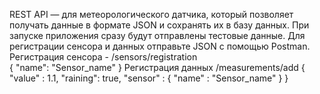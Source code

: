 REST API — для метеорологического датчика, который позволяет получать данные в формате JSON и сохранять их в базу данных. При запуске приложения сразу будут отправлены тестовые данные. 
Для регистрации сенсора и данных отправьте JSON с помощью Postman.
Регистрация сенсора  - /sensors/registration  
{
    "name": "Sensor_name"
}
Регистрация данных /measurements/add 
{
    "value" : 1.1,
    "raining": true,
    "sensor" : {
        "name" : "Sensor_name"
    }
}
